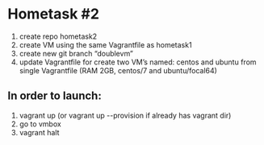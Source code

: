 # Hometask #2 
1. create repo hometask2 
2. create VM using the same Vagrantfile as hometask1 
3. create new git branch “doublevm” 
4. update Vagrantfile for create two VM’s named: centos and ubuntu from single Vagrantfile (RAM 2GB, centos/7 and ubuntu/focal64)

## In order to  launch:
1. vagrant up (or vagrant up --provision if already has vagrant dir)
2. go to vmbox
3. vagrant halt
